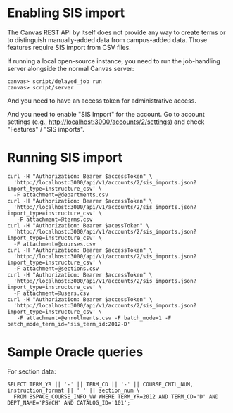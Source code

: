 # Enabling SIS import

The Canvas REST API by itself does not provide any way to create terms or to distinguish manually-added data from campus-added data.
Those features require SIS import from CSV files.

If running a local open-source instance, you need to run the job-handling server alongside the normal Canvas server:
```
canvas> script/delayed_job run
canvas> script/server
```

And you need to have an access token for administrative access.

And you need to enable "SIS Import" for the account. Go to account settings (e.g., <http://localhost:3000/accounts/2/settings>) and check "Features" / "SIS imports".

# Running SIS import

```
curl -H "Authorization: Bearer $accessToken" \
  'http://localhost:3000/api/v1/accounts/2/sis_imports.json?import_type=instructure_csv' \
  -F attachment=@departments.csv
curl -H "Authorization: Bearer $accessToken" \
  'http://localhost:3000/api/v1/accounts/2/sis_imports.json?import_type=instructure_csv' \
   -F attachment=@terms.csv
curl -H "Authorization: Bearer $acessToken" \
  'http://localhost:3000/api/v1/accounts/2/sis_imports.json?import_type=instructure_csv' \
  -F attachment=@courses.csv
curl -H "Authorization: Bearer $accessToken" \
  'http://localhost:3000/api/v1/accounts/2/sis_imports.json?import_type=instructure_csv' \
  -F attachment=@sections.csv
curl -H "Authorization: Bearer $accessToken" \
  'http://localhost:3000/api/v1/accounts/2/sis_imports.json?import_type=instructure_csv' \
  -F attachment=@users.csv
curl -H "Authorization: Bearer $accessToken" \
  'http://localhost:3000/api/v1/accounts/2/sis_imports.json?import_type=instructure_csv' \
   -F attachment=@enrollments.csv -F batch_mode=1 -F batch_mode_term_id='sis_term_id:2012-D'
```

# Sample Oracle queries

For section data:

```
SELECT TERM_YR || '-' || TERM_CD || '-' || COURSE_CNTL_NUM, instruction_format || ' ' || section_num \
  FROM BSPACE_COURSE_INFO_VW WHERE TERM_YR=2012 AND TERM_CD='D' AND DEPT_NAME='PSYCH' AND CATALOG_ID='101';
```
